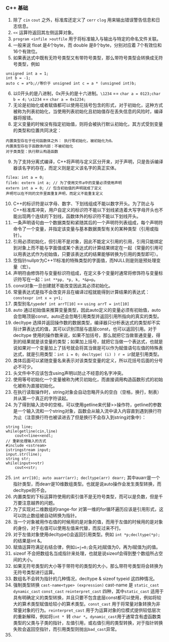 ### C++ 基础

1. 除了 `cin` `cout` 之外，标准库还定义了 `cerr` `clog` 用来输出错误警告信息和日志信息。
2. `<<` 运算符返回其左侧运算对象。
3. `program <infile >outfile` 用于将标准输入与输出与特定的命名文件关联。
4. 一般来说 float 是4个byte，而 double 是8个byte，分别对应着 7个有效位和16个有效位。
5. 如果表达式中既有无符号类型又有带符号类型，那么带符号类型会转换成无符号类型，例如
```
unsigned int a = 1;
int b = -1; 
auto c = a*b;//等价于 unsigned int c = a * (unsigned int)b;
```
6. 以0开头的是八进制，0x开头的是十六进制。`\1234` == `char a = 0123;char b = 4;` `\x1234` == `char a = 0x1234;`
7. 无论是初始化或者赋值都可以使用花括号包含的形式，对于初始化，这种方式被称为列表初始化，当使用列表初始化且初始值存在丢失信息的风险时，编译器将报错。
8. 定义变量的时候没有指定初始值，则将会被执行默认初始化，其方式受到变量的类型和位置共同决定：
```
内置类型存在于任何函数体之外： 执行零初始化，被初始化为0。
内置类型存在于函数体内部：不被初始化
对于类类型：执行默认构造函数
```
9. 为了支持分离式编译，C++将声明与定义区分开来，对于声明，只是告诉编译器该名字的存在，而定义则是定义该名字的真正实体。
```
filea: int a = 0;
fileb: extern int a; // 为了使用文件a中的变量必须使用声明
extern int a = 0; // 包含初始值的声明就成了定义
声明可以在不同的文件里面重复声明，而定义不能重复定义
```
10. C++的标识符是以字母、数字、下划线组成不能以数字开头。为了防止与C++标准库冲突，用户自定义的标识符不能以下划线紧连着大写字母开头也不能出现两个连续的下划线，函数体外的标识符不能以下划线开头。
11. 一条声明语句由一个数据类型和紧随其后的一个声明符列表组成，每个声明符命令了一个变量，并指定该变量与基本数据类型有关的某种类型（引用或指针）。
12. 引用必须初始化，但引用不是对象，因此不能定义引用的引用，引用只能绑定到对象上而不能与字面值或某个表达式的计算结果绑定在一起（常量的引用可以用表达式作为初始值，只要该表达式的结果能够转换为引用的类型即可）。
13. 空指针nullptr为C++11标准的特殊类型的字面值，而NULL则是则是预处理变量（宏）。
14. 声明符由修饰符与变量标识符组成，在定义多个变量时通常将修饰符与变量标识符写在一起：`int **pp, *p, k, *&p=p`。
15. const对象一旦创建就不能改变因此其必须初始化。
16. 常量表达式是指不会改变并且在编译过程就能得到计算结果的表达式：`constexpr int x = y+1;` 
17. 类型别名`typedef int arrT[10]` == `using arrT = int[10]`
18. auto 通过初始值来推算变量类型，因此auto定义的变量必须有初始值，auto会忽略顶层const，auto还会忽略引用类型并返回引用所指向的真实的类型。
19. decltype 选择并返回操作数的数据类型，编译器只分析表达式的类型却不实际计算表达式的值，其可以识别顶层与底层const，也可以返回引用。对于decltype 使用的操作数来说，如果不加括号，那么就把它当做普通变量，得到的结果就是该变量的类型；如果加上括号，就把它当做一个表达式，也就是说如果对一个变量加上了括号就会将其当做是可以作为赋值语句左值的特殊表达式，就是引用类型：`int i = 0; decltype( (i) ) r = i`r就是引用类型。
20. 类体后面可以紧随变量名来表示对该类型变量的定义，所以花括号后面的分号必不可少。
21. 头文件中不应该包含using声明以防止不经意的名字冲突。
22. 使用等号初始化一个变量被称为拷贝初始化，而直接调用构造函数形式的初始化被称为直接初始化。
23. 在执行读取操作时，string对象会自动忽略开头的空白（空格，换行，制表）并从第一个真正的字符读起。
24. 为了得到输入流中的空格，可以使用getline来代替>>操作符，getline的参数是一个输入流和一个string对象，函数会从输入流中读入内容直到遇到换行符为止（注意换行符也被读进去了但是换行不会存入到string对象中）：
```
string line;
while(getline(cin,line)
    cout<<line<<endl;
// 重新处理输入的方式
#include <sstream>
istringstream input;
input.str(line);
string str;
while(input>>str)
    cout<<str;
```
25. `int arr[10]; auto auarr(arr); decltype(arr) dearr;` 其中auarr是一个指针类型，而dearr是10维数组类型。也就是说auto操作会发生类型转换，而decltype则不会。
26. 内置类型的下标运算符使用的索引值不是无符号类型，而可以是负数，但是千万要注意越界的问题。
27. 为了实现对二维数组的range-for 对第一维的for循环遍历应该是引用形式，这可以防止数组被自动转换为指针。
28. 当一个对象被用作右值的时候用的是对象的值，而用于左值的时候用的是对象的身份，对于右值可以使用左值来代替，而反过来不行。
29. 对于左值对象使用decltype()会返回引用类型。例如 `int *p;decltype(*p);`的结果是int &。
30. 赋值运算符满足右结合律，例如`i=j=0;`会先对j赋值为0，再为i赋值为j的值。
31. sizeof 不会把数组名当成指针来处理，也就是说sizeof会得到整个数组所占空间的大小。
32. 如果无符号类型的大小等于带符号的类型的大小，那么带符号类型将会转换为无符号类型进行运算。
33. 数组名不会转为指针的几种情况，decltype & sizeof typeid 这四种情况。
34. 强制类型转换 `cast-name<type> (expression)` cast-name 是 `static_cast` `dynamic_cast` `const_cast` `reinterpret_cast` 四种，其中`static_cast` 适用于具有明确定义的类型转换，并且只要不包含底层const都可以使用，例如将较大的算术类型赋值给较小的算术类型。`const_cast` 用于将常量对象转换为非常量对象的行为。`reinterpret_cast` 用于为运算对象的位模式提供较低层次的重新解释，例如将`int * `转 `char *`。`dynamic_cast`用于通常含有虚函数类类型的父类与子类的指针，左值引用，或右值引用的类型转换，对于指针转换失败会返回空指针，而引用类型则抛出`bad_cast`异常。
35. 
